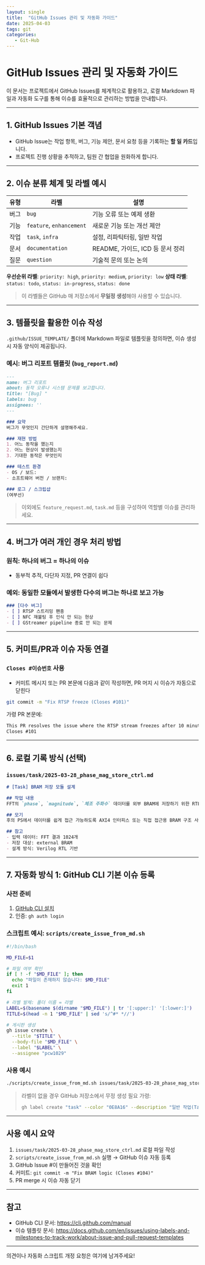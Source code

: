 ```yaml
---
layout: single
title:  "GitHub Issues 관리 및 자동화 가이드"
date: 2025-04-03
tags: git
categories: 
   - Git-Hub
---
```


# GitHub Issues 관리 및 자동화 가이드

이 문서는 프로젝트에서 GitHub Issues를 체계적으로 활용하고, 로컬 Markdown 파일과 자동화 도구를 통해 이슈를 효율적으로 관리하는 방법을 안내합니다.

---

## 1. GitHub Issues 기본 객념

- GitHub Issue는 작업 항목, 버그, 기능 제안, 문서 요청 등을 기록하는 **할 일 카드**입니다.
- 프로젝트 진행 상황을 추적하고, 팀원 간 협업을 원화하게 합니다.

---



## 2. 이슈 분류 체계 및 라벨 예시

| 유형   | 라벨                     | 설명                             |
| ------ | ------------------------ | -------------------------------- |
| 버그 | `bug`                    | 기능 오류 또는 예제 생환         |
| 기능 | `feature`, `enhancement` | 새로운 기능 또는 개선 제안       |
| 작업 | `task`, `infra`          | 설정, 리파틱터링, 일반 작업      |
| 문서 | `documentation`          | README, 가이드, ICD 등 문서 정리 |
| 질문 | `question`               | 기술적 문의 또는 논의            |

**우선순위 라벨**: `priority: high`, `priority: medium`, `priority: low`
**상태 라벨**: `status: todo`, `status: in-progress`, `status: done`

> 이 라벨들은 GitHub 매 저장소에서 **무일정 생성**해야 사용할 수 있습니다.

---



## 3. 템플릿을 활용한 이슈 작성

`.github/ISSUE_TEMPLATE/` 폴더에 Markdown 파일로 템플릿을 정의하면, 이슈 생성 시 자동 양식이 제공됩니다.

### 예시: 버그 리포트 템플릿 (`bug_report.md`)
```markdown
---
name: 버그 리포트
about: 동작 오류나 시스템 문제를 보고합니다.
title: "[Bug] "
labels: bug
assignees: ''
---

### 요약
버그가 무엇인지 간단하게 설명해주세요.

### 재현 방법
1. 어느 동작을 했는지
2. 어느 현상이 발생했는지
3. 기대한 동작은 무엇인지

### 테스트 환경
- OS / 보드:
- 소프트웨어 버전 / 브랜치:

### 로그 / 스크립샵
(여부선)
```

> 이외에도 `feature_request.md`, `task.md` 등을 구성하여 역할별 이슈를 관리하세요.

---



## 4. 버그가 여러 개인 경우 처리 방법

### 원칙: 하나의 버그 = 하나의 이슈
- 동부적 추적, 다단자 지정, PR 연결이 쉽다

### 예외: 동일한 모듈에서 발생한 다수의 버그는 하나로 보고 가능
```markdown
### [다수 버그]
- [ ] RTSP 스트리밍 뫤충
- [ ] NFC 재불팅 후 인식 안 되는 현상
- [ ] GStreamer pipeline 종료 안 되는 문제
```

---



## 5. 커미트/PR과 이슈 자동 연결

### `Closes #이슈번호` 사용
- 커미트 메시지 또는 PR 본문에 다음과 같이 작성하면, PR 머지 시 이슈가 자동으로 닫힌다

```bash
git commit -m "Fix RTSP freeze (Closes #101)"
```
가령 PR 본문에:
```markdown
This PR resolves the issue where the RTSP stream freezes after 10 minutes.
Closes #101
```

---



## 6. 로컬 기록 방식 (선택)

### `issues/task/2025-03-28_phase_mag_store_ctrl.md`
```markdown
# [Task] BRAM 저장 모듈 설계

## 작업 내용
FFT의 `phase`, `magnitude`, `체조 주화수` 데이터를 외부 BRAM에 저장하기 위한 RTL 모듈 설계

## 모기
후의 PS에서 데이터를 쉽게 접근 가능하도록 AXI4 인터피스 또는 직접 접근용 BRAM 구조 사용

## 참고
- 입력 데이터: FFT 결과 1024개
- 저장 대상: external BRAM
- 설계 방식: Verilog RTL 기반
```

---



## 7. 자동화 방식 1: GitHub CLI 기본 이슈 등록

### 사전 준비
1. [GitHub CLI 설치](https://cli.github.com/)
2. 인증: `gh auth login`

### 스크립트 예시: `scripts/create_issue_from_md.sh`
```bash
#!/bin/bash

MD_FILE=$1

# 파일 여부 확인
if [ ! -f "$MD_FILE" ]; then
  echo "파일이 존재하지 않습니다: $MD_FILE"
  exit 1
fi

# 라벨 발체: 폴더 이름 = 라벨
LABEL=$(basename $(dirname "$MD_FILE") | tr '[:upper:]' '[:lower:]')
TITLE=$(head -n 1 "$MD_FILE" | sed 's/^#* *//')

# 게시판 생성
gh issue create \
  --title "$TITLE" \
  --body-file "$MD_FILE" \
  --label "$LABEL" \
  --assignee "pcw1029"
```

### 사용 예시
```bash
./scripts/create_issue_from_md.sh issues/task/2025-03-28_phase_mag_store_ctrl.md
```

> 라벨이 없을 경우 GitHub 저장소에서 무정 생성 필요
> 가령:
> ```bash
> gh label create "task" --color "0E8A16" --description "일반 작업(Task) 이슈"
> ```

---



## 사용 예시 요약

1. `issues/task/2025-03-28_phase_mag_store_ctrl.md` 로컬 파일 작성
2. `scripts/create_issue_from_md.sh` 실행 → GitHub 이슈 자동 등록
3. GitHub Issue #이 만들어진 것을 확인
4. 커미트: `git commit -m "Fix BRAM logic (Closes #104)"`
5. PR merge 시 이슈 자동 닫기

---



## 참고

- GitHub CLI 문서: https://cli.github.com/manual
- 이슈 템플릿 문서: https://docs.github.com/en/issues/using-labels-and-milestones-to-track-work/about-issue-and-pull-request-templates

---

의견이나 자동화 스크립트 개정 요청은 여기에 남겨주세요!
